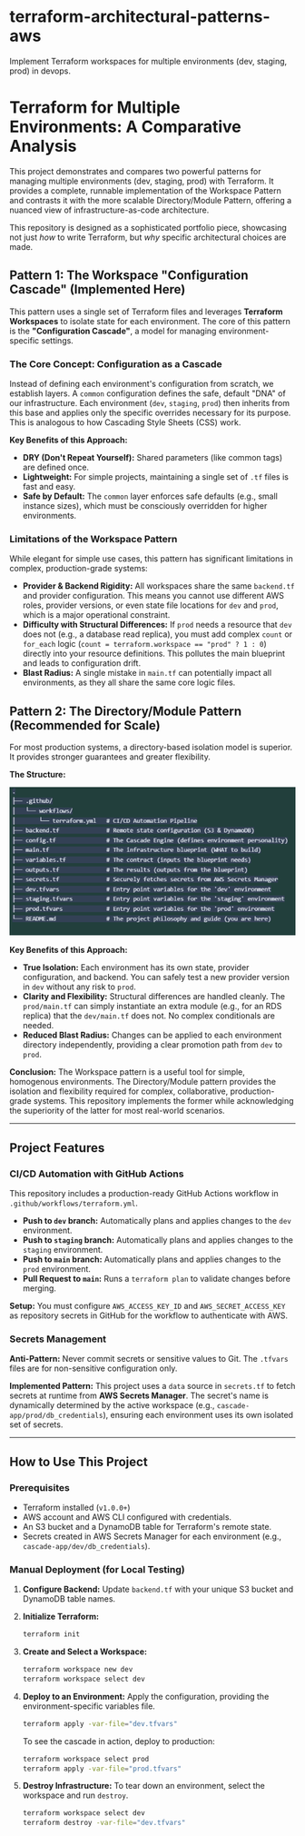 # terraform-architectural-patterns-aws
Implement Terraform workspaces for multiple environments (dev, staging, prod) in devops.

# Terraform for Multiple Environments: A Comparative Analysis

This project demonstrates and compares two powerful patterns for managing multiple environments (dev, staging, prod) with Terraform. It provides a complete, runnable implementation of the Workspace Pattern and contrasts it with the more scalable Directory/Module Pattern, offering a nuanced view of infrastructure-as-code architecture.

This repository is designed as a sophisticated portfolio piece, showcasing not just *how* to write Terraform, but *why* specific architectural choices are made.

## Pattern 1: The Workspace "Configuration Cascade" (Implemented Here)

This pattern uses a single set of Terraform files and leverages **Terraform Workspaces** to isolate state for each environment. The core of this pattern is the **"Configuration Cascade"**, a model for managing environment-specific settings.

### The Core Concept: Configuration as a Cascade

Instead of defining each environment's configuration from scratch, we establish layers. A `common` configuration defines the safe, default "DNA" of our infrastructure. Each environment (`dev`, `staging`, `prod`) then inherits from this base and applies only the specific overrides necessary for its purpose. This is analogous to how Cascading Style Sheets (CSS) work.

**Key Benefits of this Approach:**
*   **DRY (Don't Repeat Yourself):** Shared parameters (like common tags) are defined once.
*   **Lightweight:** For simple projects, maintaining a single set of `.tf` files is fast and easy.
*   **Safe by Default:** The `common` layer enforces safe defaults (e.g., small instance sizes), which must be consciously overridden for higher environments.

### Limitations of the Workspace Pattern

While elegant for simple use cases, this pattern has significant limitations in complex, production-grade systems:

*   **Provider & Backend Rigidity:** All workspaces share the same `backend.tf` and provider configuration. This means you cannot use different AWS roles, provider versions, or even state file locations for `dev` and `prod`, which is a major operational constraint.
*   **Difficulty with Structural Differences:** If `prod` needs a resource that `dev` does not (e.g., a database read replica), you must add complex `count` or `for_each` logic (`count = terraform.workspace == "prod" ? 1 : 0`) directly into your resource definitions. This pollutes the main blueprint and leads to configuration drift.
*   **Blast Radius:** A single mistake in `main.tf` can potentially impact all environments, as they all share the same core logic files.

## Pattern 2: The Directory/Module Pattern (Recommended for Scale)

For most production systems, a directory-based isolation model is superior. It provides stronger guarantees and greater flexibility.

**The Structure:**


![filestructure](filestructure.png)



**Key Benefits of this Approach:**
*   **True Isolation:** Each environment has its own state, provider configuration, and backend. You can safely test a new provider version in `dev` without any risk to `prod`.
*   **Clarity and Flexibility:** Structural differences are handled cleanly. The `prod/main.tf` can simply instantiate an extra module (e.g., for an RDS replica) that the `dev/main.tf` does not. No complex conditionals are needed.
*   **Reduced Blast Radius:** Changes can be applied to each environment directory independently, providing a clear promotion path from `dev` to `prod`.

**Conclusion:** The Workspace pattern is a useful tool for simple, homogenous environments. The Directory/Module pattern provides the isolation and flexibility required for complex, collaborative, production-grade systems. This repository implements the former while acknowledging the superiority of the latter for most real-world scenarios.

---

## Project Features

### CI/CD Automation with GitHub Actions

This repository includes a production-ready GitHub Actions workflow in `.github/workflows/terraform.yml`.
*   **Push to `dev` branch:** Automatically plans and applies changes to the `dev` environment.
*   **Push to `staging` branch:** Automatically plans and applies changes to the `staging` environment.
*   **Push to `main` branch:** Automatically plans and applies changes to the `prod` environment.
*   **Pull Request to `main`:** Runs a `terraform plan` to validate changes before merging.

**Setup:** You must configure `AWS_ACCESS_KEY_ID` and `AWS_SECRET_ACCESS_KEY` as repository secrets in GitHub for the workflow to authenticate with AWS.

### Secrets Management

**Anti-Pattern:** Never commit secrets or sensitive values to Git. The `.tfvars` files are for non-sensitive configuration only.

**Implemented Pattern:** This project uses a `data` source in `secrets.tf` to fetch secrets at runtime from **AWS Secrets Manager**. The secret's name is dynamically determined by the active workspace (e.g., `cascade-app/prod/db_credentials`), ensuring each environment uses its own isolated set of secrets.

---

## How to Use This Project

### Prerequisites
*   Terraform installed (`v1.0.0+`)
*   AWS account and AWS CLI configured with credentials.
*   An S3 bucket and a DynamoDB table for Terraform's remote state.
*   Secrets created in AWS Secrets Manager for each environment (e.g., `cascade-app/dev/db_credentials`).

### Manual Deployment (for Local Testing)

1.  **Configure Backend:**
    Update `backend.tf` with your unique S3 bucket and DynamoDB table names.

2.  **Initialize Terraform:**
    ```bash
    terraform init
    ```

3.  **Create and Select a Workspace:**
    ```bash
    terraform workspace new dev
    terraform workspace select dev
    ```

4.  **Deploy to an Environment:**
    Apply the configuration, providing the environment-specific variables file.
    ```bash
    terraform apply -var-file="dev.tfvars"
    ```
    To see the cascade in action, deploy to production:
    ```bash
    terraform workspace select prod
    terraform apply -var-file="prod.tfvars"
    ```

5.  **Destroy Infrastructure:**
    To tear down an environment, select the workspace and run `destroy`.
    ```bash
    terraform workspace select dev
    terraform destroy -var-file="dev.tfvars"
    ```
